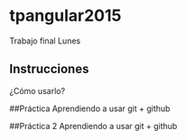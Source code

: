 # tpangular2015
Trabajo final Lunes

## Instrucciones
¿Cómo usarlo?

##Práctica
Aprendiendo a usar git + github

##Práctica 2
Aprendiendo a usar git + github